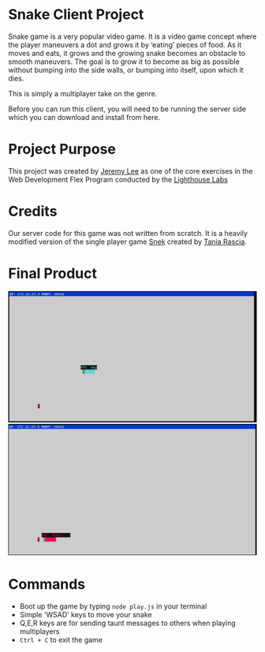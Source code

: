 # Snake Client Project

Snake game is a very popular video game. It is a video game concept where the player maneuvers a dot and grows it by ‘eating’ pieces of food. As it moves and eats, it grows and the growing snake becomes an obstacle to smooth maneuvers. The goal is to grow it to become as big as possible without bumping into the side walls, or bumping into itself, upon which it dies.

This is simply a multiplayer take on the genre.

Before you can run this client, you will need to be running the server side which you can download and install from here. 

# Project Purpose

This project was created by [Jeremy Lee](https://github.com/Jeremylee0615) as one of the core exercises in the Web Development Flex Program conducted by the [Lighthouse Labs](https://github.com/lighthouse-labs)  

# Credits

Our server code for this game was not written from scratch. It is a heavily modified version of the single player game [Snek](https://github.com/taniarascia/snek) created by [Tania Rascia](https://github.com/taniarascia). 

# Final Product
 ![](https://github.com/Jeremylee0615/snake-client/blob/master/Images/snake%20game%20showcase%201.PNG) 
 ![](https://github.com/Jeremylee0615/snake-client/blob/master/Images/snake%20game%20showcase%202.PNG)

# Commands

- Boot up the game by typing `node play.js` in your terminal
- Simple 'WSAD' keys to move your snake
- Q,E,R keys are for sending taunt messages to others when playing multiplayers
- `Ctrl + C` to exit the game
